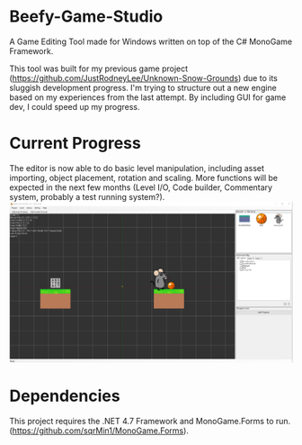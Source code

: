 # Beefy-Game-Studio
A Game Editing Tool made for Windows written on top of the C# MonoGame Framework.

This tool was built for my previous game project (https://github.com/JustRodneyLee/Unknown-Snow-Grounds) due to its sluggish development progress. I'm trying to structure out a new engine based on my experiences from the last attempt. By including GUI for game dev, I could speed up my progress.

# Current Progress
The editor is now able to do basic level manipulation, including asset importing, object placement, rotation and scaling. More functions will be expected in the next few months (Level I/O, Code builder, Commentary system, probably a test running system?).
![A random level](https://raw.githubusercontent.com/JustRodneyLee/Beefy-Game-Studio/master/readmeImages/build_nov3rd19.png)

# Dependencies
This project requires the .NET 4.7 Framework and MonoGame.Forms to run. (https://github.com/sqrMin1/MonoGame.Forms).